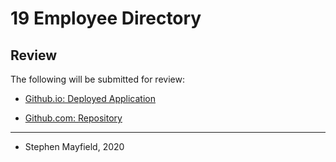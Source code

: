 # 19 Employee Directory

## Review

The following will be submitted for review:

* [Github.io: Deployed Application]()

* [Github.com: Repository]()

- - -

- Stephen Mayfield, 2020
